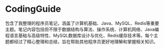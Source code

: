 # CodingGuide
包含了我整理的程序员笔记，涵盖了计算机基础、Java、MySQL、Redis等重要主题。笔记内容包括但不限于数据结构与算法、操作系统、计算机网络、Java编程语言基础与高级特性、MySQL数据库设计与优化、Redis缓存技术等。每个主题都经过了精心整理和总结，旨在帮助其他程序员更好地理解和掌握相关知识。
